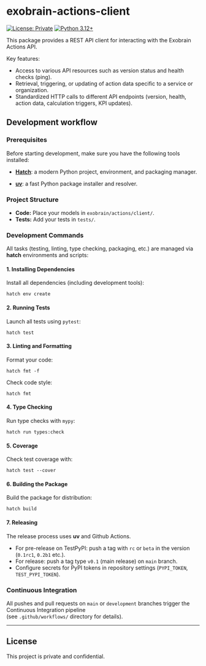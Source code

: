 # exobrain-actions-client

[![License: Private](https://img.shields.io/badge/license-private-red)](LICENSE.md)
[![Python 3.12+](https://img.shields.io/badge/python-3.12%2B-blue)](https://www.python.org/downloads/release/python-3120/)

This package provides a REST API client for interacting with the Exobrain Actions API.

Key features:

- Access to various API resources such as version status and health checks (ping).
- Retrieval, triggering, or updating of action data specific to a service or organization.
- Standardized HTTP calls to different API endpoints (version, health, action data, calculation triggers, KPI updates).

## Development workflow

### Prerequisites

Before starting development, make sure you have the following tools installed:

- **[Hatch](https://hatch.pypa.io/)**: a modern Python project, environment, and packaging manager.

- **[uv](https://github.com/astral-sh/uv)**: a fast Python package installer and resolver.

### Project Structure

- **Code:** Place your models in `exobrain/actions/client/`.
- **Tests:** Add your tests in `tests/`.

### Development Commands

All tasks (testing, linting, type checking, packaging, etc.) are managed via **hatch** environments and scripts:

#### 1. Installing Dependencies

Install all dependencies (including development tools):

```shell
hatch env create
```

#### 2. Running Tests

Launch all tests using `pytest`:

```shell
hatch test
```

#### 3. Linting and Formatting

Format your code:

```shell
hatch fmt -f
```

Check code style:

```shell
hatch fmt
```

#### 4. Type Checking

Run type checks with `mypy`:

```shell
hatch run types:check
```

#### 5. Coverage

Check test coverage with:

```shell
hatch test --cover
```

#### 6. Building the Package

Build the package for distribution:

```shell
hatch build
```

#### 7. Releasing

The release process uses **uv** and Github Actions.

- For pre-release on TestPyPI: push a tag with `rc` or `beta` in the version (`0.1rc1`, `0.2b1` etc.).
- For release: push a tag type `v0.1` (main release) on `main` branch.
- Configure secrets for PyPI tokens in repository settings (`PYPI_TOKEN`, `TEST_PYPI_TOKEN`).

### Continuous Integration

All pushes and pull requests on `main` or `development` branches trigger the Continuous Integration pipeline  
(see `.github/workflows/` directory for details).

---

## License

This project is private and confidential.